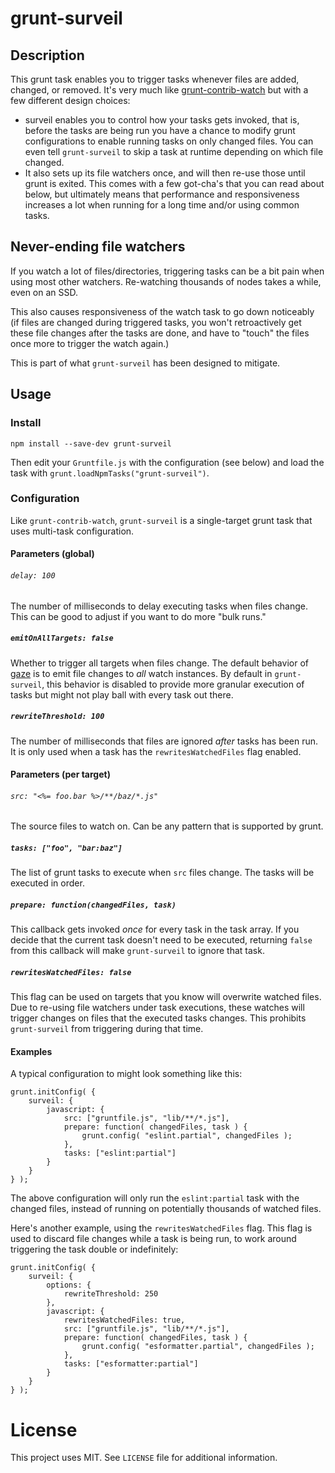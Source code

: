 # grunt-surveil

## Description
This grunt task enables you to trigger tasks whenever files are added, changed, or removed. It's very much like [grunt-contrib-watch](https://github.com/gruntjs/grunt-contrib-watch) but with a few different design choices:

* surveil enables you to control how your tasks gets invoked, that is, before the tasks are being run you have a chance to modify grunt configurations to enable running tasks on only changed files. You can even tell `grunt-surveil` to skip a task at runtime depending on which file changed.
* It also sets up its file watchers once, and will then re-use those until grunt is exited. This comes with a few got-cha's that you can read about below, but ultimately means that performance and responsiveness increases a lot when running for a long time and/or using common tasks.

## Never-ending file watchers
If you watch a lot of files/directories, triggering tasks can be a bit pain when using most other watchers. Re-watching thousands of nodes takes a while, even on an SSD.

This also causes responsiveness of the watch task to go down noticeably (if files are changed during triggered tasks, you won't retroactively get these file changes after the tasks are done, and have to "touch" the files once more to trigger the watch again.)

This is part of what `grunt-surveil` has been designed to mitigate.

## Usage

### Install
```
npm install --save-dev grunt-surveil
```

Then edit your `Gruntfile.js` with the configuration (see below) and load the task with `grunt.loadNpmTasks("grunt-surveil")`.

### Configuration
Like `grunt-contrib-watch`, `grunt-surveil` is a single-target grunt task that uses multi-task configuration.

#### Parameters (global)
###### `delay: 100`
The number of milliseconds to delay executing tasks when files change. This can be good to adjust if you want to do more "bulk runs."

##### `emitOnAllTargets: false`
Whether to trigger all targets when files change. The default behavior of [gaze](https://github.com/shama/gaze) is to emit file changes to _all_ watch instances. By default in `grunt-surveil`, this behavior is disabled to provide more granular execution of tasks but might not play ball with every task out there.

##### `rewriteThreshold: 100`
The number of milliseconds that files are ignored _after_ tasks has been run. It is only used when a task has the `rewritesWatchedFiles` flag enabled.

#### Parameters (per target)
###### `src: "<%= foo.bar %>/**/baz/*.js"`
The source files to watch on. Can be any pattern that is supported by grunt.

##### `tasks: ["foo", "bar:baz"]`
The list of grunt tasks to execute when `src` files change. The tasks will be executed in order.

##### `prepare: function(changedFiles, task)`
This callback gets invoked _once_ for every task in the task array. If you decide that the current task doesn't need to be executed, returning `false` from this callback will make `grunt-surveil` to ignore that task.

##### `rewritesWatchedFiles: false`
This flag can be used on targets that you know will overwrite watched files. Due to re-using file watchers under task executions, these watches will trigger changes on files that the executed tasks changes. This prohibits `grunt-surveil` from triggering during that time.

#### Examples
A typical configuration to might look something like this:

```
grunt.initConfig( {
	surveil: {
		javascript: {
			src: ["gruntfile.js", "lib/**/*.js"],
			prepare: function( changedFiles, task ) {
				grunt.config( "eslint.partial", changedFiles );
			},
			tasks: ["eslint:partial"]
		}
	}
} );
```

The above configuration will only run the `eslint:partial` task with the changed files, instead of running on potentially thousands of watched files.

Here's another example, using the `rewritesWatchedFiles` flag. This flag is used to discard file changes while a task is being run, to work around triggering the task double or indefinitely:

```
grunt.initConfig( {
	surveil: {
		options: {
			rewriteThreshold: 250
		},
		javascript: {
			rewritesWatchedFiles: true,
			src: ["gruntfile.js", "lib/**/*.js"],
			prepare: function( changedFiles, task ) {
				grunt.config( "esformatter.partial", changedFiles );
			},
			tasks: ["esformatter:partial"]
		}
	}
} );
```

# License
This project uses MIT. See `LICENSE` file for additional information.
